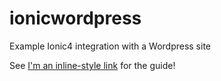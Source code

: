 # ionicwordpress
Example Ionic4 integration with a Wordpress site

See [I'm an inline-style link](https://koptional.com) for the guide!

